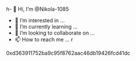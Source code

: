 h- 👋 Hi, I’m @Nikola-1085
- 👀 I’m interested in ...
- 🌱 I’m currently learning ...
- 💞️ I’m looking to collaborate on ...
- 📫 How to reach me ...
r
<!---
Nikola-1085/Nikola-1085 is a ✨ special ✨ repository because its `README.md` (this file) appears on your GitHub profile.
You can click the Preview link to take a look at your changes.
--->
0xd363911752ba9c95f8762aac46db19426fcd41dc